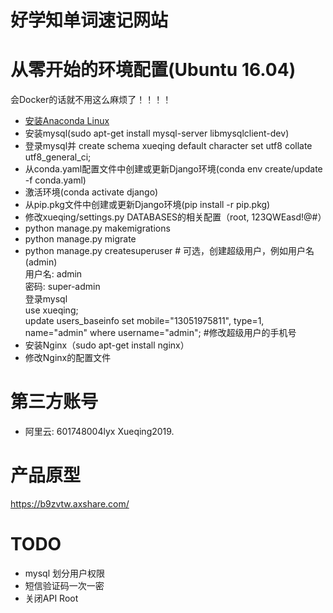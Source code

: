 # 好学知单词速记网站

# 从零开始的环境配置(Ubuntu 16.04)
会Docker的话就不用这么麻烦了！！！！
<!-- 0. 安装node, npm, vue-cli等全局环境 -->
* [安装Anaconda Linux](http://docs.continuum.io/anaconda/install/linux/)
* 安装mysql(sudo apt-get install mysql-server libmysqlclient-dev)
* 登录mysql并 create schema xueqing default character set utf8 collate utf8_general_ci;
* 从conda.yaml配置文件中创建或更新Django环境(conda env create/update -f conda.yaml)
* 激活环境(conda activate django)
* 从pip.pkg文件中创建或更新Django环境(pip install -r pip.pkg)
* 修改xueqing/settings.py DATABASES的相关配置（root, 123QWEasd!@#）
* python manage.py makemigrations
* python manage.py migrate
* python manage.py createsuperuser # 可选，创建超级用户，例如用户名(admin)  
  用户名: admin  
  密码: super-admin  
  登录mysql  
  use xueqing;  
  update users_baseinfo set mobile="13051975811", type=1, name="admin" where username="admin"; #修改超级用户的手机号  
* 安装Nginx（sudo apt-get install nginx）
* 修改Nginx的配置文件

# 第三方账号
* 阿里云: 601748004lyx Xueqing2019.

# 产品原型
https://b9zvtw.axshare.com/

# TODO
* mysql 划分用户权限
* 短信验证码一次一密
* 关闭API Root
